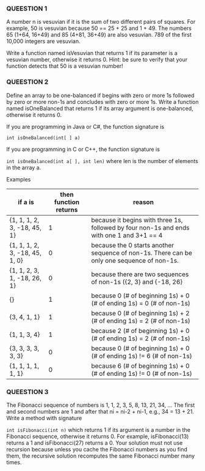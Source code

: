 ### QUEESTION 1

A number n is vesuvian if it is the sum of two different pairs of squares. For example, 50 is vesuvian because 50 == 25 + 25 and 1 + 49. The numbers 65 (1+64, 16+49) and 85 (4+81, 36+49) are also vesuvian. 789 of the first 10,000 integers are vesuvian.

Write a function named isVesuvian that returns 1 if its parameter is a vesuvian number, otherwise it returns 0. Hint: be sure to verify that your function detects that 50 is a vesuvian
number!

### QUEESTION 2

Define an array to be one-balanced if begins with zero or more 1s followed by zero or more non-1s and concludes with zero or more 1s. Write a function named isOneBalanced that returns 1 if its array argument is one-balanced, otherwise it returns 0.

If you are programming in Java or C#, the function signature is

`int isOneBalanced(int[ ] a)`

If you are programming in C or C++, the function signature is

`int isOneBalanced(int a[ ], int len)` where len is the number of elements in the array a.

Examples

| if a is                        | then function returns | reason                                                                                     |
| ------------------------------ | --------------------- | ------------------------------------------------------------------------------------------ |
| {1, 1, 1, 2, 3, -18, 45, 1}    | 1                     | because it begins with three 1s, followed by four non-1s and ends with one 1 and 3+1 == 4  |
| {1, 1, 1, 2, 3, -18, 45, 1, 0} | 0                     | because the 0 starts another sequence of non-1s. There can be only one sequence of non-1s. |
| {1, 1, 2, 3, 1, -18, 26, 1}    | 0                     | because there are two sequences of non-1s ({2, 3} and {-18, 26}                            |
| {}                             | 1                     | because 0 (# of beginning 1s) + 0 (# of ending 1s) = 0 (# of non-1s)                       |
| {3, 4, 1, 1}                   | 1                     | because 0 (# of beginning 1s) + 2 (# of ending 1s) = 2 (# of non-1s)                       |
| {1, 1, 3, 4}                   | 1                     | because 2 (# of beginning 1s) + 0 (# of ending 1s) = 2 (# of non-1s)                       |
| {3, 3, 3, 3, 3, 3}             | 0                     | because 0 (# of beginning 1s) + 0 (# of ending 1s) != 6 (# of non-1s)                      |
| {1, 1, 1, 1, 1, 1}             | 0                     | because 6 (# of beginning 1s) + 0 (# of ending 1s) != 0 (# of non-1s)                      |

### QUEESTION 3

The Fibonacci sequence of numbers is 1, 1, 2, 3, 5, 8, 13, 21, 34, ... The first and second numbers are 1 and after that ni = ni-2 + ni-1, e.g., 34 = 13 + 21. Write a method with signature

`int isFibonacci(int n)` which returns 1 if its argument is a number in the Fibonacci sequence, otherwise it returns 0. For example, isFibonacci(13) returns a 1 and isFibonacci(27) returns a 0. Your solution must not use recursion because unless you cache the Fibonacci numbers as you find them, the recursive solution recomputes the same Fibonacci number many times.
